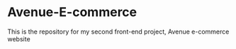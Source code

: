 # Avenue-E-commerce
This is the repository for my second front-end project, Avenue e-commerce website

